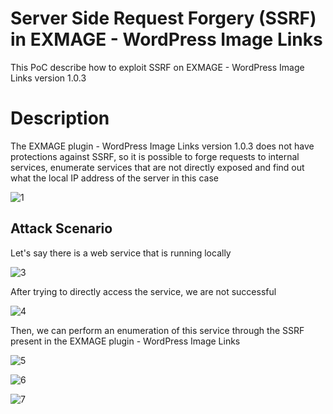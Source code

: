 # Server Side Request Forgery (SSRF) in EXMAGE - WordPress Image Links

This PoC describe how to exploit SSRF on EXMAGE - WordPress Image Links version 1.0.3

# Description

The EXMAGE plugin - WordPress Image Links version 1.0.3 does not have protections against SSRF, so it is possible to forge requests to internal services, enumerate services that are not directly exposed and find out what the local IP address of the server in this case

![1](https://user-images.githubusercontent.com/70114276/159179186-ae0cb72c-b725-4ac0-a5a0-ba3fc4103856.png)


## Attack Scenario

Let's say there is a web service that is running locally

![3](https://user-images.githubusercontent.com/70114276/159179198-d4eb6860-c4f9-4b49-959c-209cc4e0d184.png)

After trying to directly access the service, we are not successful

![4](https://user-images.githubusercontent.com/70114276/159179204-0e87a630-2e12-42d5-8da0-6490b37fda93.png)

Then, we can perform an enumeration of this service through the SSRF present in the EXMAGE plugin - WordPress Image Links

![5](https://user-images.githubusercontent.com/70114276/159179223-e99c5622-57cd-44cc-a362-8e036f14eb09.png)

![6](https://user-images.githubusercontent.com/70114276/159179226-196f41fe-68d4-43ef-9139-d96cd2b1ef4d.png)

![7](https://user-images.githubusercontent.com/70114276/159179232-96e00abe-a162-45ee-84d8-d0513f8e1886.png)
